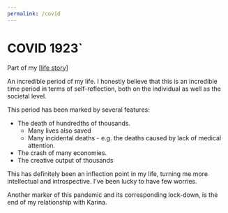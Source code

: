```yaml
---
permalink: /covid
---
```


# COVID 1923`

Part of my [[life story]]

An incredible period of my life. I honestly believe that this is an incredible time period in terms of self-reflection, both on the individual as well as the societal level.

This period has been marked by several features:

- The death of hundredths of thousands.
  - Many lives also saved
  - Many incidental deaths - e.g. the deaths caused by lack of medical attention.
- The crash of many economies.
- The creative output of thousands

This has definitely been an inflection point in my life, turning me more intellectual and introspective. I've been lucky to have few worries.

Another marker of this pandemic and its corresponding lock-down, is the end of my relationship with Karina.

[//begin]: # "Autogenerated link references for markdown compatibility"
[life story]: life-story "Life Story"
[//end]: # "Autogenerated link references"
